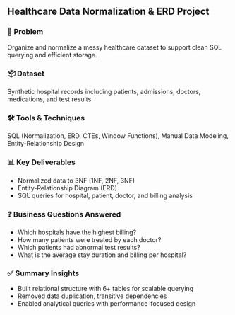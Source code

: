## Healthcare Data Normalization & ERD Project

### 🧠 Problem
Organize and normalize a messy healthcare dataset to support clean SQL querying and efficient storage.

### 📦 Dataset
Synthetic hospital records including patients, admissions, doctors, medications, and test results.

### 🛠️ Tools & Techniques
SQL (Normalization, ERD, CTEs, Window Functions), Manual Data Modeling, Entity-Relationship Design

### 📊 Key Deliverables
- Normalized data to 3NF (1NF, 2NF, 3NF)
- Entity-Relationship Diagram (ERD)
- SQL queries for hospital, patient, doctor, and billing analysis

### ❓ Business Questions Answered
- Which hospitals have the highest billing?
- How many patients were treated by each doctor?
- Which patients had abnormal test results?
- What is the average stay duration and billing per hospital?

### ✅ Summary Insights
- Built relational structure with 6+ tables for scalable querying
- Removed data duplication, transitive dependencies
- Enabled analytical queries with performance-focused design
